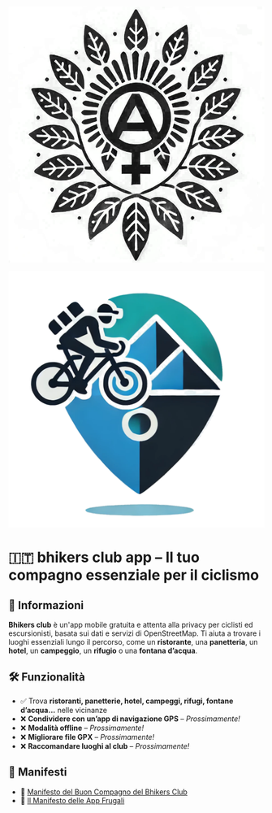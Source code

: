 <p align="center">
  <img src="./src/resources/logo.png" alt="Logo del Bhikers Club">
</p>
<p align="center">
  <img src="./src/resources/icons/icon.png" alt="Bhikers Club icon">
</p>

# 🇮🇹 bhikers club app – Il tuo compagno essenziale per il ciclismo

## 📌 Informazioni
**Bhikers club** è un'app mobile gratuita e attenta alla privacy per ciclisti ed escursionisti, basata sui dati e servizi di OpenStreetMap. Ti aiuta a trovare i luoghi essenziali lungo il percorso, come un **ristorante**, una **panetteria**, un **hotel**, un **campeggio**, un **rifugio** o una **fontana d’acqua**.

## 🛠 Funzionalità
- ✅ Trova **ristoranti, panetterie, hotel, campeggi, rifugi, fontane d’acqua...** nelle vicinanze
- ❌ **Condividere con un’app di navigazione GPS** – *Prossimamente!*
- ❌ **Modalità offline** – *Prossimamente!*
- ❌ **Migliorare file GPX** – *Prossimamente!*
- ❌ **Raccomandare luoghi al club** – *Prossimamente!*

## 📜 Manifesti
- 🚴 [Manifesto del Buon Compagno del Bhikers Club](BHIKERS_CLUB_GOOD_FELLOW.it.md)
- 📱 [Il Manifesto delle App Frugali](FRUGALAPP_MANIFESTO.it.md)


